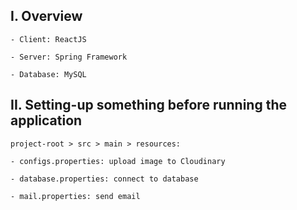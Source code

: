 ## I. Overview

    - Client: ReactJS

    - Server: Spring Framework

    - Database: MySQL

## II. Setting-up something before running the application

    project-root > src > main > resources:

    - configs.properties: upload image to Cloudinary

    - database.properties: connect to database

    - mail.properties: send email
